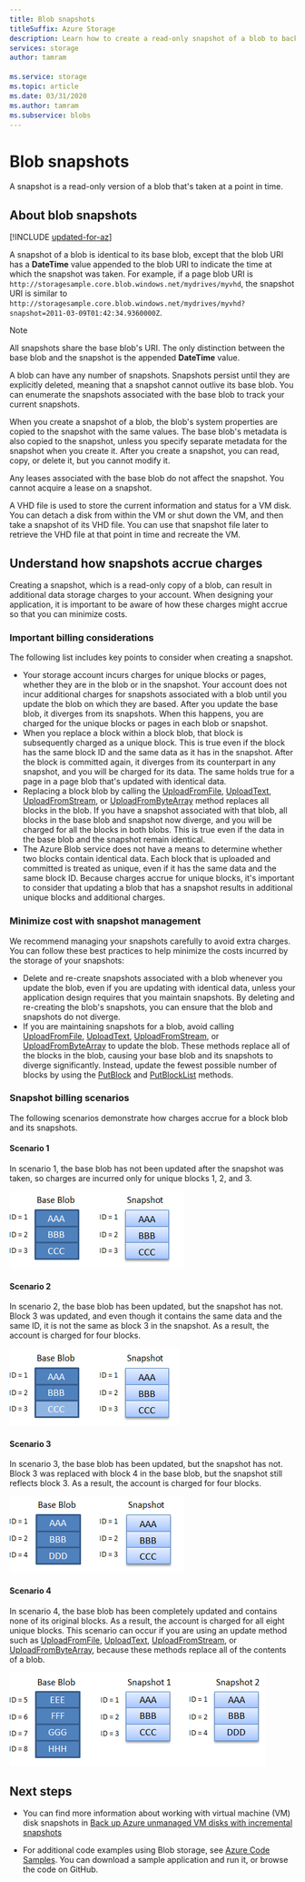 ```yaml
---
title: Blob snapshots
titleSuffix: Azure Storage
description: Learn how to create a read-only snapshot of a blob to back up blob data at a given moment in time.
services: storage
author: tamram

ms.service: storage
ms.topic: article
ms.date: 03/31/2020
ms.author: tamram
ms.subservice: blobs
---
```


# Blob snapshots

A snapshot is a read-only version of a blob that's taken at a point in time.

## About blob snapshots

[!INCLUDE [updated-for-az](../../../includes/storage-data-lake-gen2-support.md)]

A snapshot of a blob is identical to its base blob, except that the blob URI has a **DateTime** value appended to the blob URI to indicate the time at which the snapshot was taken. For example, if a page blob URI is `http://storagesample.core.blob.windows.net/mydrives/myvhd`, the snapshot URI is similar to `http://storagesample.core.blob.windows.net/mydrives/myvhd?snapshot=2011-03-09T01:42:34.9360000Z`.

> [!NOTE]
> All snapshots share the base blob's URI. The only distinction between the base blob and the snapshot is the appended **DateTime** value.
>

A blob can have any number of snapshots. Snapshots persist until they are explicitly deleted, meaning that a snapshot cannot outlive its base blob. You can enumerate the snapshots associated with the base blob to track your current snapshots.

When you create a snapshot of a blob, the blob's system properties are copied to the snapshot with the same values. The base blob's metadata is also copied to the snapshot, unless you specify separate metadata for the snapshot when you create it. After you create a snapshot, you can read, copy, or delete it, but you cannot modify it.

Any leases associated with the base blob do not affect the snapshot. You cannot acquire a lease on a snapshot.

A VHD file is used to store the current information and status for a VM disk. You can detach a disk from within the VM or shut down the VM, and then take a snapshot of its VHD file. You can use that snapshot file later to retrieve the VHD file at that point in time and recreate the VM.

## Understand how snapshots accrue charges

Creating a snapshot, which is a read-only copy of a blob, can result in additional data storage charges to your account. When designing your application, it is important to be aware of how these charges might accrue so that you can minimize costs.

### Important billing considerations

The following list includes key points to consider when creating a snapshot.

- Your storage account incurs charges for unique blocks or pages, whether they are in the blob or in the snapshot. Your account does not incur additional charges for snapshots associated with a blob until you update the blob on which they are based. After you update the base blob, it diverges from its snapshots. When this happens, you are charged for the unique blocks or pages in each blob or snapshot.
- When you replace a block within a block blob, that block is subsequently charged as a unique block. This is true even if the block has the same block ID and the same data as it has in the snapshot. After the block is committed again, it diverges from its counterpart in any snapshot, and you will be charged for its data. The same holds true for a page in a page blob that's updated with identical data.
- Replacing a block blob by calling the [UploadFromFile][dotnet_UploadFromFile], [UploadText][dotnet_UploadText], [UploadFromStream][dotnet_UploadFromStream], or [UploadFromByteArray][dotnet_UploadFromByteArray] method replaces all blocks in the blob. If you have a snapshot associated with that blob, all blocks in the base blob and snapshot now diverge, and you will be charged for all the blocks in both blobs. This is true even if the data in the base blob and the snapshot remain identical.
- The Azure Blob service does not have a means to determine whether two blocks contain identical data. Each block that is uploaded and committed is treated as unique, even if it has the same data and the same block ID. Because charges accrue for unique blocks, it's important to consider that updating a blob that has a snapshot results in additional unique blocks and additional charges.

### Minimize cost with snapshot management

We recommend managing your snapshots carefully to avoid extra charges. You can follow these best practices to help minimize the costs incurred by the storage of your snapshots:

- Delete and re-create snapshots associated with a blob whenever you update the blob, even if you are updating with identical data, unless your application design requires that you maintain snapshots. By deleting and re-creating the blob's snapshots, you can ensure that the blob and snapshots do not diverge.
- If you are maintaining snapshots for a blob, avoid calling [UploadFromFile][dotnet_UploadFromFile], [UploadText][dotnet_UploadText], [UploadFromStream][dotnet_UploadFromStream], or [UploadFromByteArray][dotnet_UploadFromByteArray] to update the blob. These methods replace all of the blocks in the blob, causing your base blob and its snapshots to diverge significantly. Instead, update the fewest possible number of blocks by using the [PutBlock][dotnet_PutBlock] and [PutBlockList][dotnet_PutBlockList] methods.

### Snapshot billing scenarios

The following scenarios demonstrate how charges accrue for a block blob and its snapshots.

#### Scenario 1

In scenario 1, the base blob has not been updated after the snapshot was taken, so charges are incurred only for unique blocks 1, 2, and 3.

![Azure Storage resources](./media/snapshots-overview/storage-blob-snapshots-billing-scenario-1.png)

#### Scenario 2

In scenario 2, the base blob has been updated, but the snapshot has not. Block 3 was updated, and even though it contains the same data and the same ID, it is not the same as block 3 in the snapshot. As a result, the account is charged for four blocks.

![Azure Storage resources](./media/snapshots-overview/storage-blob-snapshots-billing-scenario-2.png)

#### Scenario 3

In scenario 3, the base blob has been updated, but the snapshot has not. Block 3 was replaced with block 4 in the base blob, but the snapshot still reflects block 3. As a result, the account is charged for four blocks.

![Azure Storage resources](./media/snapshots-overview/storage-blob-snapshots-billing-scenario-3.png)

#### Scenario 4

In scenario 4, the base blob has been completely updated and contains none of its original blocks. As a result, the account is charged for all eight unique blocks. This scenario can occur if you are using an update method such as [UploadFromFile][dotnet_UploadFromFile], [UploadText][dotnet_UploadText], [UploadFromStream][dotnet_UploadFromStream], or [UploadFromByteArray][dotnet_UploadFromByteArray], because these methods replace all of the contents of a blob.

![Azure Storage resources](./media/snapshots-overview/storage-blob-snapshots-billing-scenario-4.png)

## Next steps

- You can find more information about working with virtual machine (VM) disk snapshots in [Back up Azure unmanaged VM disks with incremental snapshots](../../virtual-machines/windows/incremental-snapshots.md)

- For additional code examples using Blob storage, see [Azure Code Samples](https://azure.microsoft.com/documentation/samples/?service=storage&term=blob). You can download a sample application and run it, or browse the code on GitHub.

[dotnet_AccessCondition]: https://docs.microsoft.com/java/api/com.microsoft.azure.documentdb.accesscondition
[dotnet_CloudBlockBlob]: https://docs.microsoft.com/java/api/com.microsoft.azure.storage.blob._cloud_block_blob
[dotnet_CreateSnapshotAsync]: https://docs.microsoft.com/dotnet/api/microsoft.azure.storage.blob.cloudpageblob.createsnapshotasync
[dotnet_HTTPStatusCode]: https://docs.microsoft.com/java/api/com.microsoft.store.partnercenter.network.httpstatuscode
[dotnet_PutBlockList]: /dotnet/api/microsoft.azure.storage.blob.cloudblockblob.putblocklist
[dotnet_PutBlock]: /dotnet/api/microsoft.azure.storage.blob.cloudblockblob.putblock
[dotnet_UploadFromByteArray]: https://docs.microsoft.com/java/api/com.microsoft.azure.storage.blob._cloud_blob.uploadfrombytearray
[dotnet_UploadFromFile]: https://docs.microsoft.com/java/api/com.microsoft.azure.storage.blob._cloud_blob.uploadfromfile
[dotnet_UploadFromStream]: /dotnet/api/microsoft.azure.storage.blob.cloudappendblob.uploadfromstream
[dotnet_UploadText]: /dotnet/api/microsoft.azure.storage.blob.cloudappendblob.uploadtext

